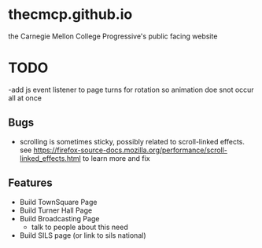 # thecmcp.github.io
the Carnegie Mellon College Progressive's public facing website

# TODO
-add js event listener to page turns for rotation so animation doe snot occur all at once
## Bugs
- scrolling is sometimes sticky, possibly related to scroll-linked effects. see https://firefox-source-docs.mozilla.org/performance/scroll-linked_effects.html to learn more and fix
## Features
- Build TownSquare Page
- Build Turner Hall Page
- Build Broadcasting Page
    - talk to people about this need
- Build SILS page (or link to sils national)
